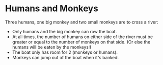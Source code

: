 # Humans and Monkeys

Three humans, one big monkey and two small monkeys are to cross a river:

* Only humans and the big monkey can row the boat.
* At all times, the number of humans on either side of the river must be greater or equal to  the number of monkeys on that side. (Or else the humans will be eaten by the monkeys!)
* The boat only has room for 2 (monkeys or humans).
* Monkeys can jump out of the boat when it's banked.
